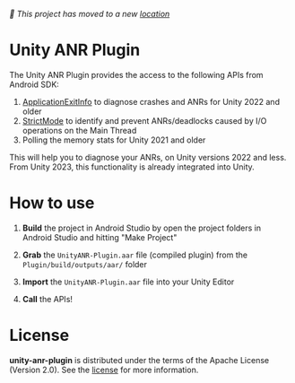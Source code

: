 *🚚 This project has moved to a new [location](https://github.com/android/games-samples/tree/main/unity/anr_plugin)*

# Unity ANR Plugin

The Unity ANR Plugin provides the access to the following APIs from Android SDK:

1. [ApplicationExitInfo](https://developer.android.com/reference/android/app/ApplicationExitInfo) to diagnose crashes and ANRs for Unity 2022 and older
2. [StrictMode](https://developer.android.com/topic/performance/vitals/anr#strict_mode) to identify and prevent ANRs/deadlocks caused by I/O operations on the Main Thread
3. Polling the memory stats for Unity 2021 and older

This will help you to diagnose your ANRs, on Unity versions 2022 and less. From Unity 2023, this functionality is already integrated into Unity.

# How to use
1. **Build** the project in Android Studio by open the project folders in Android Studio and hitting "Make Project"

2. **Grab** the `UnityANR-Plugin.aar` file (compiled plugin) from the `Plugin/build/outputs/aar/` folder

3. **Import** the `UnityANR-Plugin.aar` file into your Unity Editor

4. **Call** the APIs!

# License
**unity-anr-plugin** is distributed under the terms of the Apache License (Version 2.0). See the
[license](LICENSE.txt) for more information.
